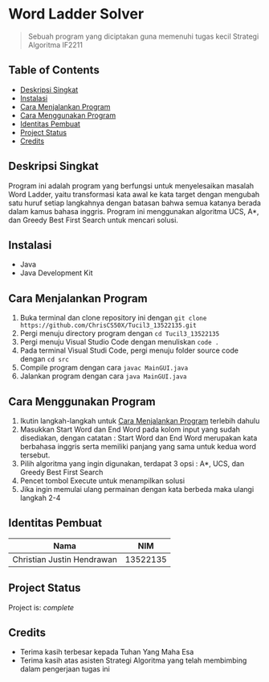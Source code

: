 # Word Ladder Solver 
> Sebuah program yang diciptakan guna memenuhi tugas kecil Strategi Algoritma IF2211

## Table of Contents
* [Deskripsi Singkat](#Deskripsi-Singkat)
* [Instalasi](#Instalasi)
* [Cara Menjalankan Program](#Cara-Menjalankan-Program)
* [Cara Menggunakan Program](#Cara-Menggunakan-Program)
* [Identitas Pembuat](#Identitas-Pembuat)
* [Project Status](#Project-Status)
* [Credits](#Credits)


## Deskripsi Singkat
Program ini adalah program yang berfungsi untuk menyelesaikan masalah Word Ladder, yaitu transformasi kata awal ke kata target dengan mengubah satu huruf setiap langkahnya dengan batasan bahwa semua katanya berada dalam kamus bahasa inggris.  Program ini menggunakan algoritma UCS, A*, dan Greedy Best First Search untuk mencari solusi.

## Instalasi
- Java
- Java Development Kit

## Cara Menjalankan Program
1. Buka terminal dan clone repository ini dengan `git clone https://github.com/ChrisCS50X/Tucil3_13522135.git`
2. Pergi menuju directory program dengan `cd Tucil3_13522135`
3. Pergi menuju Visual Studio Code dengan menuliskan `code .`
4. Pada terminal Visual Studi Code, pergi menuju folder source code dengan `cd src`
5. Compile program dengan cara `javac MainGUI.java`
6. Jalankan program dengan cara `java MainGUI.java`

## Cara Menggunakan Program
1. Ikutin langkah-langkah untuk [Cara Menjalankan Program](#Cara-Menjalankan-Program) terlebih dahulu
2. Masukkan Start Word dan End Word pada kolom input yang sudah disediakan, dengan catatan : Start Word dan End Word merupakan kata berbahasa inggris serta memiliki panjang yang sama untuk kedua word tersebut.
3. Pilih algoritma yang ingin digunakan, terdapat 3 opsi : A*, UCS, dan Greedy Best First Search
4. Pencet tombol Execute untuk menampilkan solusi
5. Jika ingin memulai ulang permainan dengan kata berbeda maka ulangi langkah 2-4

## Identitas Pembuat
| Nama | NIM |
|---|---|
| Christian Justin Hendrawan | 13522135 |

## Project Status
Project is: _complete_

## Credits
- Terima kasih terbesar kepada Tuhan Yang Maha Esa
- Terima kasih atas asisten Strategi Algoritma yang telah membimbing dalam pengerjaan tugas ini